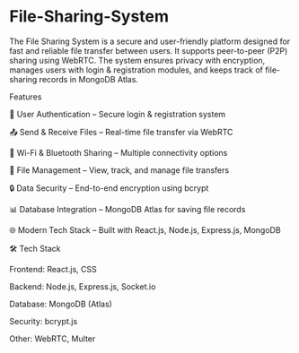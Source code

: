 # File-Sharing-System
The File Sharing System is a secure and user-friendly platform designed for fast and reliable file transfer between users. It supports peer-to-peer (P2P) sharing using WebRTC. The system ensures privacy with encryption, manages users with login &amp; registration modules, and keeps track of file-sharing records in MongoDB Atlas.

Features

🔑 User Authentication – Secure login & registration system

📤 Send & Receive Files – Real-time file transfer via WebRTC

📡 Wi-Fi & Bluetooth Sharing – Multiple connectivity options

📂 File Management – View, track, and manage file transfers

🔒 Data Security – End-to-end encryption using  bcrypt

📊 Database Integration – MongoDB Atlas for saving file records

🌐 Modern Tech Stack – Built with React.js, Node.js, Express.js, MongoDB

🛠️ Tech Stack

Frontend: React.js, CSS

Backend: Node.js, Express.js, Socket.io

Database: MongoDB (Atlas)

Security:  bcrypt.js

Other: WebRTC, Multer
